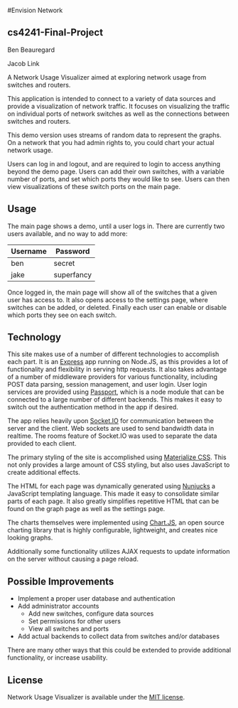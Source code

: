 #Envision Network
## cs4241-Final-Project
Ben Beauregard

Jacob Link

A Network Usage Visualizer aimed at exploring network usage from switches and routers.

This application is intended to connect to a variety of data sources and provide a visualization of network traffic. 
It focuses on visualizing the traffic on individual ports of network switches as well as the connections between 
switches and routers.

This demo version uses streams of random data to represent the graphs. On a network that you had admin rights to,
you could chart your actual network usage.

Users can log in and logout, and are required to login to access anything beyond the demo page.
Users can add their own switches, with a variable number of ports, and set which ports they would like to see.
Users can then view visualizations of these switch ports on the main page.

## Usage
The main page shows a demo, until a user logs in. There are currently two users available, and no way to add more:

| Username      | Password  | 
| ------------- |---------|
| ben | secret |
| jake | superfancy |

Once logged in, the main page will show all of the switches that a given user has access to. It also opens access to the settings page, where switches can be added, or deleted. Finally each user can enable or disable which ports they see on each switch.

## Technology
This site makes use of a number of different technologies to accomplish each part. It is an [Express](http://expressjs.com/) app running on Node.JS, as this provides a lot of functionality and flexibility in serving http requests. It also takes advantage of a number of middleware providers for various functionality, including POST data parsing, session management, and user login. User login services are provided using [Passport](http://passportjs.org/), which is a node module that can be connected to a large number of different backends. This makes it easy to switch out the authentication method in the app if desired.

The app relies heavily upon [Socket.IO](http://socket.io/) for communication between the server and the client. Web sockets are used to send bandwidth data in realtime. The rooms feature of Socket.IO was used to separate the data provided to each client.

The primary styling of the site is accomplished using [Materialize CSS](http://materializecss.com/). This not only provides a large amount of CSS styling, but also uses JavaScript to create additional effects. 

The HTML for each page was dynamically generated using [Nunjucks](https://mozilla.github.io/nunjucks/) a JavaScript templating language. This made it easy to consolidate similar parts of each page. It also greatly simplifies repetitive HTML that can be found on the graph page as well as the settings page.

The charts themselves were implemented using [Chart.JS](http://www.chartjs.org/), an open source charting library that is highly configurable, lightweight, and creates nice looking graphs.

Additionally some functionality utilizes AJAX requests to update information on the server without causing a page reload.

## Possible Improvements
* Implement a proper user database and authentication
* Add administrator accounts
  * Add new switches, configure data sources
  * Set permissions for other users
  * View all switches and ports
* Add actual backends to collect data from switches and/or databases

There are many other ways that this could be extended to provide additional functionality, or increase usability.

## License

Network Usage Visualizer is available under the [MIT license](http://opensource.org/licenses/MIT).